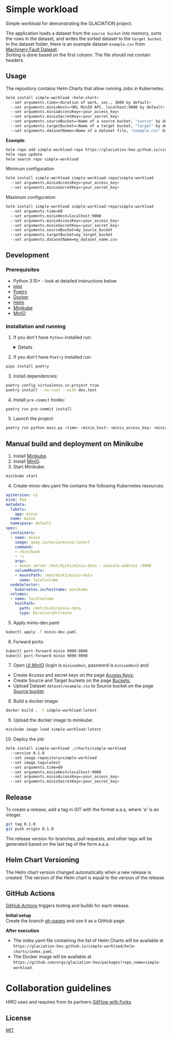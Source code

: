 # Simple workload
Simple workload for demonstrating the GLACIATION project.  

The application loads a dataset from the `source bucket` into memory, sorts the rows in the dataset, and writes the sorted dataset to the `target bucket`.  
In the dataset folder, there is an example dataset `example.csv` from [Machinery Fault Dataset](https://www.kaggle.com/datasets/uysalserkan/fault-induction-motor-dataset).  
Sorting is done based on the first column. The file should not contain headers.

## Usage
The repository contains Helm Charts that allow running Jobs in Kubernetes.

```bash
helm install simple-workload <helm-chart>
  --set arguments.time=<duration of work, sec., 3600 by default>
  --set arguments.minioHost=<URL MinIO API, localhost:9000 by default>
  --set arguments.minioAccessKey=<your_access_key>
  --set arguments.minioSecretKey=<your_secret_key>
  --set arguments.sourceBucket=<Name of a source bucket, "source" by default>
  --set arguments.targetBucket=<Name of a target bucket, "target" by default>
  --set arguments.datasetName=<Name of a dataset file, "example.csv" by default>
```

**Example**:

```bash
helm repo add simple-workload-repo https://glaciation-heu.github.io/simple-workload/helm-charts/
helm repo update
helm search repo simple-workload
```

Minimum configuration
```bash
helm install simple-workload simple-workload-repo/simple-workload
  --set arguments.minioAccessKey=<your_access_key>
  --set arguments.minioSecretKey=<your_secret_key>
```

Maximum configuration
```bash
helm install simple-workload simple-workload-repo/simple-workload
  --set arguments.time=60
  --set arguments.minioHost=localhost:9000
  --set arguments.minioAccessKey=<your_access_key>
  --set arguments.minioSecretKey=<your_secret_key>
  --set arguments.sourceBucket=my_source_bucket
  --set arguments.targetBucket=my_target_bucket
  --set arguments.datasetName=my_dataset_name.csv
```


## Development
### Prerequisites
  - Python 3.10+ - look at detailed instructions below
  - [pipx](https://pipx.pypa.io/stable/)
  - [Poetry](https://python-poetry.org/docs/)
  - [Docker](https://docs.docker.com/get-docker/)
  - [Helm](https://helm.sh/en/docs/)
  - [Minikube](https://minikube.sigs.k8s.io/docs/start/)
  - [MinIO](https://min.io/docs/minio/kubernetes/upstream/)

### Installation and running
1. If you don't have `Python` installed run:
    <details>
    <h4><summary>Install Python 3.12 if it is not available in your package manager</summary></h4>

    These instructions are for Ubuntu 22.04 and may not work for other versions.

    Also, these instructions are about using Poetry with Pyenv-managed (non-system) Python.
    
    ### Step 1: Update and Install Dependencies
    Before we install pyenv, we need to update our package lists for upgrades and new package installations. We also need to install dependencies for pyenv. 

    Open your terminal and type:  
    ```bash
    sudo apt-get update
    sudo apt-get install -y make build-essential libssl-dev zlib1g-dev libbz2-dev \
    libreadline-dev libsqlite3-dev wget curl llvm libncursesw5-dev xz-utils \
    tk-dev libxml2-dev libxmlsec1-dev libffi-dev liblzma-dev
    ```

    ### Step 2: Install Pyenv
    We will clone pyenv from the official GitHub repository and add it to our system path.
    ```bash
    git clone https://github.com/pyenv/pyenv.git ~/.pyenv
    echo 'export PYENV_ROOT="$HOME/.pyenv"' >> ~/.bashrc
    echo 'export PATH="$PYENV_ROOT/bin:$PATH"' >> ~/.bashrc
    echo 'eval "$(pyenv init -)"' >> ~/.bashrc
    exec "$SHELL"
    ```
    For additional information visit official [docs](https://github.com/pyenv/pyenv?tab=readme-ov-file#installation)

    ### Step 3: Install Python 3.12
    Now that pyenv is installed, we can install different Python versions. To install Python 3.12, use the following command:
    ```bash
    pyenv install 3.12
    ```

    ### Step 4: Connect Poetry to it
    Do this in the template dir. Pycharm will automatically connect to it later
    ```bash
    poetry env use ~/.pyenv/versions/3.12.1/bin/python
    ```
    (change the version number accordingly to what is installed)

    Finally, verify that Poetry indeed is connected to the proper version:
    ```bash
    poetry enf info
    ```
    </details>  

2. If you don't have `Poetry` installed run:
```bash
pipx install poetry
```

3. Install dependencies:
```bash
poetry config virtualenvs.in-project true
poetry install --no-root --with dev,test
```

4. Install `pre-commit` hooks:
```bash
poetry run pre-commit install
```

5. Launch the project:
```bash
poetry run python main.py <time> <minio_host> <minio_access_key> <minio_secret_key> <source_bucket> <target_bucket> <dataset_name>
```

## Manual build and deployment on Minikube
1. Install [Minikube](https://minikube.sigs.k8s.io/docs/start/).
2. Install [MinIO](https://min.io/docs/minio/kubernetes/upstream/).
3. Start Minikube:
```bash
minikube start
```
4. Create minio-dev.yaml file contains the following Kubernetes resources:
```yaml
apiVersion: v1
kind: Pod
metadata:
  labels:
    app: minio
  name: minio
  namespace: default
spec:
  containers:
  - name: minio
    image: quay.io/minio/minio:latest
    command:
    - /bin/bash
    - -c
    args: 
    - minio server /mnt/disk1/minio-data --console-address :9090
    volumeMounts:
    - mountPath: /mnt/disk1/minio-data
      name: localvolume
  nodeSelector:
    kubernetes.io/hostname: minikube
  volumes:
  - name: localvolume
    hostPath:
      path: /mnt/disk1/minio-data
      type: DirectoryOrCreate
```
5. Apply minio-dev.yaml:
```bash
kubectl apply -f minio-dev.yaml
```
6. Forward ports:
```bash
kubectl port-forward minio 9000:9000
kubectl port-forward minio 9090:9090
```
7. Open [UI MinIO](http://localhost:9090) (login is `minioadmin`, password is `minioadmin`) and:
- Create Access and secret keys on the page [Access Keys](http://localhost:9090/access-keys);
- Create Source and Target buckets on the page [Buckets](http://localhost:9090/buckets);
- Upload Dataset `dataset/example.csv` to Source bucket on the page [Source bucket](http://localhost:9090/browser/source).
8. Build a docker image:
```bash
docker build . -t simple-workload:latest
```
9. Upload the docker image to minikube:
```bash
minikube image load simple-workload:latest
```
10.  Deploy the job:
```bash
helm install simple-workload ./charts/simple-workload
  --version 0.1.0
  --set image.repository=simple-workload
  --set image.tag=latest
  --set arguments.time=60
  --set arguments.minioHost=localhost:9000
  --set arguments.minioAccessKey=<your_access_key>
  --set arguments.minioSecretKey=<your_secret_key>
```

## Release
To create a release, add a tag in GIT with the format a.a.a, where 'a' is an integer.
```bash
git tag 0.1.0
git push origin 0.1.0
```
The release version for branches, pull requests, and other tags will be generated based on the last tag of the form a.a.a.

## Helm Chart Versioning
The Helm chart version changed automatically when a new release is created. The version of the Helm chart is equal to the version of the release.

## GitHub Actions
[GitHub Actions](https://docs.github.com/en/actions) triggers testing and builds for each release.  

**Initial setup**  
Create the branch [gh-pages](https://pages.github.com/) and use it as a GitHub page.  

**After execution**    
- The index.yaml file containing the list of Helm Charts will be available at `https://glaciation-heu.github.io/simple-workload/helm-charts/index.yaml`.
- The Docker image will be available at `https://github.com/orgs/glaciation-heu/packages?repo_name=simple-workload`.

# Collaboration guidelines
HIRO uses and requires from its partners [GitFlow with Forks](https://hirodevops.notion.site/GitFlow-with-Forks-3b737784e4fc40eaa007f04aed49bb2e?pvs=4)

## License
[MIT](https://choosealicense.com/licenses/mit/)

